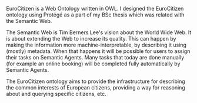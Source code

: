 EuroCitizen is a Web Ontology written in OWL. I designed the EuroCitizen ontology using Protégé as a part of my BSc thesis which was related with the Semantic Web.

The Semantic Web is Tim Berners Lee's vision about the World Wide Web. It is about extending the Web to increase its quality. This can happen by making the information more machine-interpretable, by describing it using (mostly) metadata. When that happens it will be possible for users to assign their tasks on Semantic Agents. Many tasks that today are done manually (for example an online booking) will be completed fully automatically by Semantic Agents.

The EuroCitizen ontology aims to provide the infrastructure for describing the common interests of European citizens, providing a way for reasoning about and querying specific citizens, etc.
